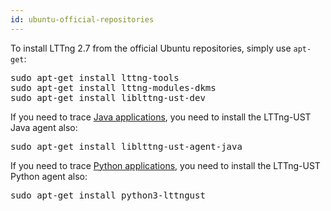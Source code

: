 ```yaml
---
id: ubuntu-official-repositories
---
```


To install LTTng 2.7 from the official Ubuntu repositories, simply
use `apt-get`:

<pre class="term">
sudo apt-get install lttng-tools
sudo apt-get install lttng-modules-dkms
sudo apt-get install liblttng-ust-dev
</pre>

If you need to trace [Java applications](#doc-java-application), you
need to install the LTTng-UST Java agent also:

<pre class="term">
sudo apt-get install liblttng-ust-agent-java
</pre>

If you need to trace [Python applications](#doc-python-application),
you need to install the LTTng-UST Python agent also:

<pre class="term">
sudo apt-get install python3-lttngust
</pre>
